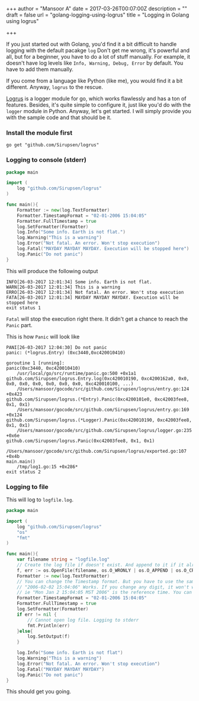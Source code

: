 +++
author = "Mansoor A"
date = 2017-03-26T00:07:00Z
description = ""
draft = false
url = "golang-logging-using-logrus"
title = "Logging in Golang using logrus"

+++


If you just started out with Golang, you'd find it a bit difficult to handle logging with the default pacakge `log`
Don't get me wrong, it's powerful and all, but for a beginner, you have to do a lot of stuff manually. For example,
it doesn't have log levels like `Info, Warning, Debug, Error` by default. You have to add them manually.

If you come from a language like Python (like me), you would find it a bit different. Anyway, `logrus` to the rescue.

[Logrus](https://github.com/sirupsen/logrus) is a logger module for go, which works flawlessly and has a ton of features.
Besides, it's quite simple to configure it, just like you'd do with the `logger` module in Python. Anyway, let's get started.
I will simply provide you with the sample code and that should be it.

### Install the module first
```
go get "github.com/Sirupsen/logrus"
```

### Logging to console (stderr)
 
```go
package main

import (
    log "github.com/Sirupsen/logrus"
)

func main(){
    Formatter := new(log.TextFormatter)
    Formatter.TimestampFormat = "02-01-2006 15:04:05"
    Formatter.FullTimestamp = true
    log.SetFormatter(Formatter)
    log.Info("Some info. Earth is not flat.")
    log.Warning("This is a warning")
    log.Error("Not fatal. An error. Won't stop execution")
    log.Fatal("MAYDAY MAYDAY MAYDAY. Execution will be stopped here")
    log.Panic("Do not panic")
}
```

This will produce the following output
```
INFO[26-03-2017 12:01:34] Some info. Earth is not flat.
WARN[26-03-2017 12:01:34] This is a warning
ERRO[26-03-2017 12:01:34] Not fatal. An error. Won't stop execution
FATA[26-03-2017 12:01:34] MAYDAY MAYDAY MAYDAY. Execution will be stopped here
exit status 1
```
`Fatal` will stop the execution right there. It didn't get a chance to reach the `Panic` part.

This is how `Panic` will look like
```
PANI[26-03-2017 12:04:30] Do not panic
panic: (*logrus.Entry) (0xc3440,0xc420010410)

goroutine 1 [running]:
panic(0xc3440, 0xc420010410)
    /usr/local/go/src/runtime/panic.go:500 +0x1a1
github.com/Sirupsen/logrus.Entry.log(0xc420010190, 0xc4200162a0, 0x0, 0x0, 0x0, 0x0, 0x0, 0x0, 0x0, 0xc420010100, ...)
    /Users/mansoor/gocode/src/github.com/Sirupsen/logrus/entry.go:124 +0x423
github.com/Sirupsen/logrus.(*Entry).Panic(0xc4200101e0, 0xc42003fee8, 0x1, 0x1)
    /Users/mansoor/gocode/src/github.com/Sirupsen/logrus/entry.go:169 +0x124
github.com/Sirupsen/logrus.(*Logger).Panic(0xc420010190, 0xc42003fee8, 0x1, 0x1)
    /Users/mansoor/gocode/src/github.com/Sirupsen/logrus/logger.go:235 +0x6e
github.com/Sirupsen/logrus.Panic(0xc42003fee8, 0x1, 0x1)
    /Users/mansoor/gocode/src/github.com/Sirupsen/logrus/exported.go:107 +0x4b
main.main()
    /tmp/log1.go:15 +0x286*
exit status 2
```

### Logging to file
This will log to `logfile.log`. 
```go
package main

import (
    log "github.com/Sirupsen/logrus"
    "os"
    "fmt"
)

func main(){
    var filename string = "logfile.log"
    // Create the log file if doesn't exist. And append to it if it already exists.
    f, err := os.OpenFile(filename, os.O_WRONLY | os.O_APPEND | os.O_CREATE, 0644)
    Formatter := new(log.TextFormatter)
    // You can change the Timestamp format. But you have to use the same date and time.
    // "2006-02-02 15:04:06" Works. If you change any digit, it won't work
    // ie "Mon Jan 2 15:04:05 MST 2006" is the reference time. You can't change it
    Formatter.TimestampFormat = "02-01-2006 15:04:05"
    Formatter.FullTimestamp = true
    log.SetFormatter(Formatter)
    if err != nil {
        // Cannot open log file. Logging to stderr
        fmt.Println(err)
    }else{
        log.SetOutput(f)
    }

    log.Info("Some info. Earth is not flat")
    log.Warning("This is a warning")
    log.Error("Not fatal. An error. Won't stop execution")
    log.Fatal("MAYDAY MAYDAY MAYDAY")
    log.Panic("Do not panic")
}
```

This should get you going.

